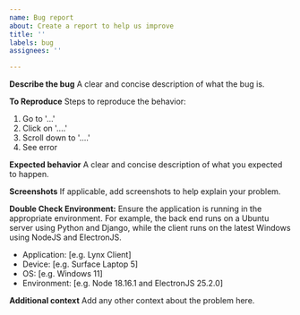 ```yaml
---
name: Bug report
about: Create a report to help us improve
title: ''
labels: bug
assignees: ''

---
```


**Describe the bug**
A clear and concise description of what the bug is.

**To Reproduce**
Steps to reproduce the behavior:
1. Go to '...'
2. Click on '....'
3. Scroll down to '....'
4. See error

**Expected behavior**
A clear and concise description of what you expected to happen.

**Screenshots**
If applicable, add screenshots to help explain your problem.

**Double Check Environment:**
 Ensure the application is running in the appropriate environment. For example, the back end runs on a Ubuntu server using Python and Django, while the client runs on the latest Windows using NodeJS and ElectronJS.

 - Application: [e.g. Lynx Client]
 - Device: [e.g. Surface Laptop 5]
 - OS: [e.g. Windows 11]
 - Environment: [e.g. Node 18.16.1 and ElectronJS 25.2.0]

**Additional context**
Add any other context about the problem here.
